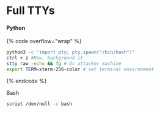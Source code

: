 # Full TTYs

#### Python

{% code overflow="wrap" %}
```bash
python3 -c 'import pty; pty.spawn("/bin/bash")'
ctrl + z #Now, background it
stty raw -echo && fg # On attacker machine
export TERM=xterm-256-color # set terminal environment
```
{% endcode %}

Bash

```bash
script /dev/null -c bash
```

